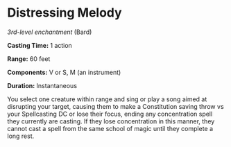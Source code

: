 # Distressing Melody
*3rd-level enchantment* (Bard)

**Casting Time:** 1 action

**Range:** 60 feet

**Components:** V or S, M (an instrument)

**Duration:** Instantaneous

You select one creature within range and sing or play a song aimed at disrupting your target, causing them to make a Constitution saving throw vs your Spellcasting DC or lose their focus, ending any concentration spell they currently are casting. If they lose concentration in this manner, they cannot cast a spell from the same school of magic until they complete a long rest.
